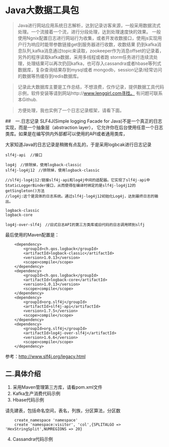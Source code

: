 # Java大数据工具包

>Java进行网站应用系统日志解析，达到记录访客来源，一般采用数据流式处理。一个流接着一个流，进行分段处理，达到处理速度快的效果。
一般使用Ngnix配置日志进行网站行为收集，或者开发收数接口，使用js实现用户行为响应时能带参数链接get到服务器进行收数，收数结果
扔到kafka消息队列,kafka消息通过topic来读取，zookeeper作为消息offset的记录着，另外的程序读取kafka数据，采用多线程或者跑
storm任务进行连续流处理，处理结果可以再次扔回kafka，也可存入cassandra或者hbase等列式数据库，复杂查询结果存到mysql或者
mongodb，session记录/经常访问的数据等热缓存到redis数据库。

>记录此大数据库主要是工作总结，不想浪费，仅作记录，提供数据工具代码示例，软件安装等请到网站http://www.lenggirl.com寻找。
有问题可联系本Github.

>方便处理，我也实例了一个日志记录框架，请看下面。

##　一.日志记录
SLF4J(Simple logging Facade for Java)不是一个真正的日志实现，而是一个抽象层（abstraction layer），
它允许你在后台使用任意一个日志类库。如果是在编写供内外部都可以使用的API或者通用类库，

大家知道Java的日志记录是稍微有点乱的，于是采用logbcak进行日志记录

    slf4j-api  //接口
    
    log4j　//排除掉，使用logback-classic
    slf4j-log4j12　//排除掉，使用logback-classic
    
    //slf4j-log4j12:链接slf4j-api和log4j中间的适配器。它实现了slf4j-api中StaticLoggerBinder接口，从而使得在编译时绑定的是slf4j-log4j12的getSingleton()方法
    //log4j:这个是具体的日志系统。通过slf4j-log4j12初始化Log4j，达到最终日志的输出。
    
    logback-classic
    logback-core
    
    log4j-over-slf4j　//旧式日志API的第三方类库或旧代码的日志调用转到slfj

最后使用的Maven配置是：

        <dependency>
            <groupId>ch.qos.logback</groupId>
            <artifactId>logback-classic</artifactId>
            <version>1.0.13</version>
            <scope>compile</scope>
        </dependency>
        <dependency>
            <groupId>ch.qos.logback</groupId>
            <artifactId>logback-core</artifactId>
            <version>1.0.13</version>
            <scope>compile</scope>
        </dependency>
        <dependency>
            <groupId>org.slf4j</groupId>
            <artifactId>slf4j-api</artifactId>
            <version>1.7.5</version>
            <scope>compile</scope>
        </dependency>
        <dependency>
            <groupId>org.slf4j</groupId>
            <artifactId>log4j-over-slf4j</artifactId>
            <version>1.6.6</version>
            <scope>compile</scope>
        </dependency>
    
参考：http://www.slf4j.org/legacy.html

## 二.具体介绍
1. 采用Maven管理第三方库，请看pom.xml文件
2. Kafka生产消费代码示例
3. Hbase代码示例

请先建表，包括命名空间，表名，列族，分区算法，分区数
```
    create_namespace 'namespace'
    create 'namespace:visitor', 'col',{SPLITALGO => 'HexStringSplit',NUMREGIONS => 20}
```

4. Cassandra代码示例
